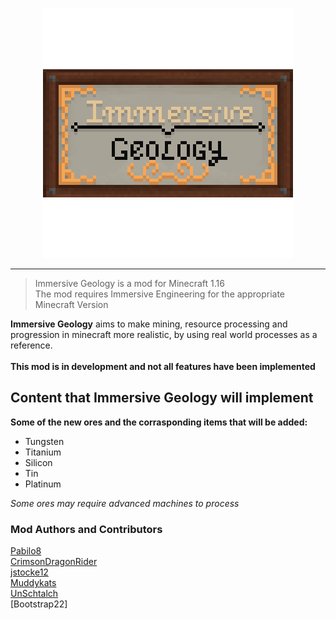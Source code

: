 <p align="center"><img src="https://github.com/Immersive-Geology-Team/Immersive-Geology/blob/1.14/logos/logo.png?raw=true"></img></p>
<hr>
<blockquote>Immersive Geology is a mod for Minecraft 1.16<br />
The mod requires Immersive Engineering for the appropriate Minecraft Version <br /></blockquote>

**Immersive Geology** aims to make mining, resource processing and progression in minecraft more realistic, by using real world processes as a reference.<br />
<br />
**This mod is in development and not all features have been implemented**
<br />

 Content that Immersive Geology will implement
 ------------
**Some of the new ores and the corrasponding items that will be added:**
  
  * Tungsten
  * Titanium
  * Silicon
  * Tin
  * Platinum

*Some ores may require advanced machines to process*

### Mod Authors and Contributors ###
[Pabilo8](https://www.curseforge.com/members/pabilo8)<br />
[CrimsonDragonRider](https://www.curseforge.com/members/crimsondragonrider)<br />
[jstocke12](https://www.curseforge.com/members/jstocke12)<br />
[Muddykats](https://www.curseforge.com/members/muddykats)<br />
[UnSchtalch](https://github.com/UnSchtalch)<br />
[Bootstrap22]<br/>
